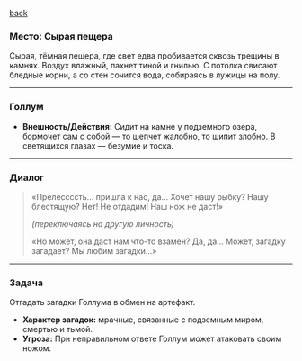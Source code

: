 [back](README.md)

### Место: Сырая пещера

Сырая, тёмная пещера, где свет едва пробивается сквозь трещины в камнях. Воздух влажный, пахнет тиной и гнилью. С потолка свисают бледные корни, а со стен сочится вода, собираясь в лужицы на полу.

---

### Голлум

*   **Внешность/Действия:** Сидит на камне у подземного озера, бормочет сам с собой — то шепчет жалобно, то шипит злобно. В светящихся глазах — безумие и тоска.

---

### Диалог

> «Прелессссть... пришла к нас, да... Хочет нашу рыбку? Нашу блестящую? Нет! Не отдадим! Наш нож не даст!»
>
> *(переключаясь на другую личность)*
>
> «Но может, она даст нам что-то взамен? Да, да... Может, загадку загадает? Мы любим загадки...»

---

### Задача

Отгадать загадки Голлума в обмен на артефакт.

*   **Характер загадок:** мрачные, связанные с подземным миром, смертью и тьмой.
*   **Угроза:** При неправильном ответе Голлум может атаковать своим ножом.